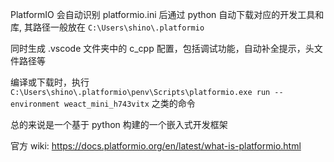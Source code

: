 

PlatformIO 会自动识别 platformio.ini 后通过 python 自动下载对应的开发工具和库, 其路径一般放在 `C:\Users\shino\.platformio`

同时生成 .vscode 文件夹中的 c_cpp 配置，包括调试功能，自动补全提示，头文件路径等

编译或下载时，执行 ` C:\Users\shino\.platformio\penv\Scripts\platformio.exe run --environment weact_mini_h743vitx` 之类的命令

总的来说是一个基于 python 构建的一个嵌入式开发框架

官方 wiki: https://docs.platformio.org/en/latest/what-is-platformio.html

